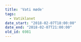 ```yaml
---
title: 'Vati møde'
tags:
  - Vatiklanet
date_start: "2018-02-07T18:00:00"
date_end: "2018-02-07T21:00:00"
old_id: 6981
---
```

